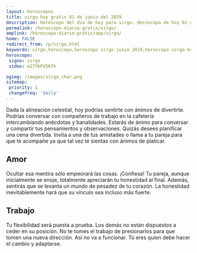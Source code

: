 ```yaml
---
layout: horoscopos
title: virgo hoy gratis 01 de junio del 2019 
description: Horóscopo del dia de hoy para virgo. Horoscopo de hoy 01 de junio del 2019. Las predicciones de amor, trabajo, vida personal gratis.
permalink: /horoscopo-diario-gratis/virgo/
amplink: /horoscopo-diario-gratis/amp/virgo/
home: FALSE
redirect_from: /p/virgo.html
keywords: virgo,horoscopo,horoscopo virgo junio 2019,horoscopo virgo hoy,tarot virgo junio 2019,horoscopo virgo,tarot virgo hoy,horoscopo de hoy,horoscopo diario,tarot del amor,horoscopo de hoy virgo,horoscopo diario del tarot, Horoscopo de hoy virgo 01 de junio del 2019,horóscopo del día,signos zodiacales 2019, el horoscopo de hoy
horoscopo:
 signo: virgo
 video: w27YbFU5Kfk

ogimg: /images/virgo_char.png
sitemap:
 priority: 1
 changefreq: 'daily'
---
```



Dada la alineación celestial, hoy podrías sentirte con ánimos de divertirte. Podrías conversar con compañeros de trabajo en la cafetería intercambiando anécdotas y banalidades. Estarás de ánimo para conversar y compartir tus pensamientos y observaciones. Quizás desees planificar una cena divertida. Invita a una de tus amistades o llama a tu pareja para que te acompañe ya que tal vez te sientas con ánimos de platicar.

## Amor

Ocultar esa mentira sólo empeorará las cosas. ¡Confiesa! Tu pareja, aunque inicialmente se enoje, totalmente apreciarán tu honestidad al final. Además, sentirás que se levanta un mundo de pesadez de tu corazón. La honestidad inevitablemente hará que su vínculo sea incluso más fuerte.

## Trabajo

Tu flexibilidad será puesta a prueba. Los demás no están dispuestos a ceder en su posición. No te tomes el trabajo de presionarlos para que tomen una nueva dirección. Así no va a funcionar. Tú eres quien debe hacer el cambio y adaptarse.